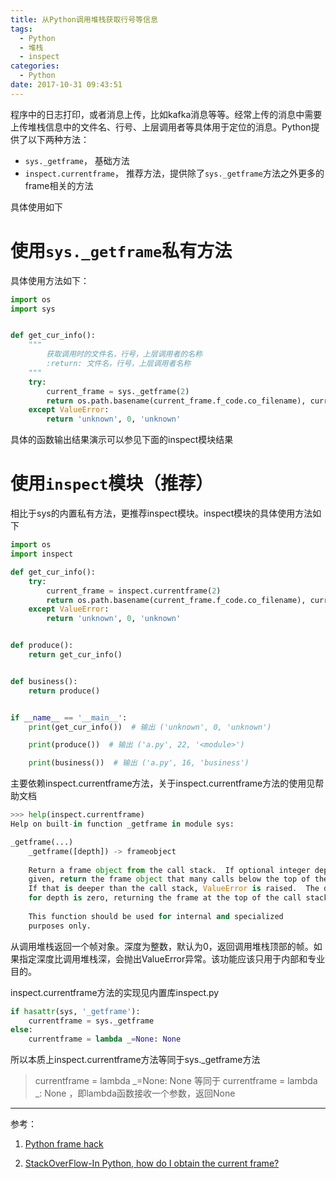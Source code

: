 ```yaml
---
title: 从Python调用堆栈获取行号等信息
tags:
  - Python
  - 堆栈
  - inspect
categories:
  - Python
date: 2017-10-31 09:43:51
---
```



程序中的日志打印，或者消息上传，比如kafka消息等等。经常上传的消息中需要上传堆栈信息中的文件名、行号、上层调用者等具体用于定位的消息。Python提供了以下两种方法：

- `sys._getframe`， 基础方法
- `inspect.currentframe`， 推荐方法，提供除了`sys._getframe`方法之外更多的frame相关的方法

<!--more-->

具体使用如下

# 使用`sys._getframe`私有方法

具体使用方法如下：

```python
import os
import sys


def get_cur_info():
	"""
        获取调用时的文件名，行号，上层调用者的名称
        :return: 文件名，行号，上层调用者名称
    """
	try:
		current_frame = sys._getframe(2)
		return os.path.basename(current_frame.f_code.co_filename), current_frame.f_lineno, current_frame.f_code.co_name
	except ValueError:
		return 'unknown', 0, 'unknown'

```

具体的函数输出结果演示可以参见下面的inspect模块结果

# 使用`inspect`模块（推荐）

相比于sys的内置私有方法，更推荐inspect模块。inspect模块的具体使用方法如下

```python
import os
import inspect

def get_cur_info():
	try:
		current_frame = inspect.currentframe(2)
		return os.path.basename(current_frame.f_code.co_filename), current_frame.f_lineno, current_frame.f_code.co_name
	except ValueError:
		return 'unknown', 0, 'unknown'


def produce():
	return get_cur_info()


def business():
	return produce()


if __name__ == '__main__':
	print(get_cur_info())  # 输出 ('unknown', 0, 'unknown')

	print(produce())  # 输出 ('a.py', 22, '<module>')

	print(business())  # 输出 ('a.py', 16, 'business')

```

主要依赖inspect.currentframe方法，关于inspect.currentframe方法的使用见帮助文档

```python
>>> help(inspect.currentframe)
Help on built-in function _getframe in module sys:

_getframe(...)
    _getframe([depth]) -> frameobject
    
    Return a frame object from the call stack.  If optional integer depth is
    given, return the frame object that many calls below the top of the stack.
    If that is deeper than the call stack, ValueError is raised.  The default
    for depth is zero, returning the frame at the top of the call stack.
    
    This function should be used for internal and specialized
    purposes only.
```

从调用堆栈返回一个帧对象。深度为整数，默认为0，返回调用堆栈顶部的帧。如果指定深度比调用堆栈深，会抛出ValueError异常。该功能应该只用于内部和专业目的。

inspect.currentframe方法的实现见内置库inspect.py

```python
if hasattr(sys, '_getframe'):
    currentframe = sys._getframe
else:
    currentframe = lambda _=None: None
```

所以本质上inspect.currentframe方法等同于sys._getframe方法

> currentframe = lambda _=None: None 等同于 currentframe = lambda _: None ，即lambda函数接收一个参数，返回None

---

参考：

1. [Python frame hack](http://farmdev.com/src/secrets/framehack/index.html)

2. [StackOverFlow-In Python, how do I obtain the current frame?](https://stackoverflow.com/questions/1140194/in-python-how-do-i-obtain-the-current-frame)